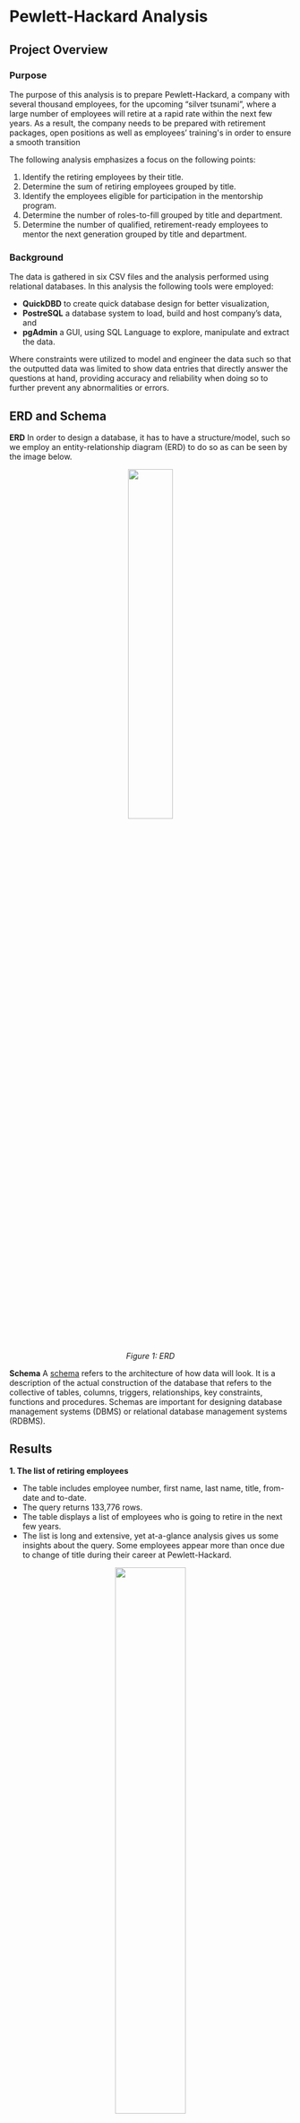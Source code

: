 # Pewlett-Hackard Analysis

## Project Overview 
### Purpose
The purpose of this analysis is to prepare Pewlett-Hackard, a company with several thousand employees, for the upcoming “silver tsunami”, where a large number of employees will retire at a rapid rate within the next few years. As a result, the company needs to be prepared with retirement packages, open positions as well as employees’ training's in order to ensure a smooth transition 

The following analysis emphasizes a focus on the following points: 

1.	Identify the retiring employees by their title.
2.	Determine the sum of retiring employees grouped by title.
3.	Identify the employees eligible for participation in the mentorship program.
4.	Determine the number of roles-to-fill grouped by title and department.
5.	Determine the number of qualified, retirement-ready employees to mentor the next generation grouped by title and department.

### Background
The data is gathered in six CSV files and the analysis performed using relational databases. In this analysis the following tools were employed:
- **QuickDBD** to create quick database design for better visualization,
- **PostreSQL** a database system to load, build and host company’s data, and 
- **pgAdmin** a GUI, using SQL Language to explore, manipulate and extract the data. 

Where constraints were utilized to model and engineer the data such so that the outputted data was limited to show data entries that directly answer the questions at hand, providing accuracy and reliability when doing so to further prevent any abnormalities or errors.

## ERD and Schema

**ERD**
In order to design a database, it has to have a structure/model, such so we employ an entity-relationship diagram (ERD) to do so as can be seen by the image below.

<p align="center">  
<img src="resources/img/ERD.png" width="40%" height="40%">
</p>
<p align="center">  
<i>Figure 1: ERD</i>
</p>

**Schema**
A [schema](schema.sql) refers to the architecture of how data will look. It is a description of the actual construction of the database that refers to the collective of tables, columns, triggers, relationships, key constraints, functions and procedures. Schemas are important for designing database management systems (DBMS) or relational database management systems (RDBMS). 

## Results  

**1.	The list of retiring employees**
-	The table includes employee number, first name, last name, title, from-date and to-date.
-	The query returns 133,776 rows. 
-	The table displays a list of employees who is going to retire in the next few years.
-	The list is long and extensive, yet at-a-glance analysis gives us some insights about the query. Some employees appear more than once due to change of title during their career at Pewlett-Hackard.
<p align="center">  
<img src="resources/img/retirement_titles.png" width="50%" height="50%">
</p>
<p align="center">  
<i>Figure 2: Table with the employee’s data that are retirement-ready</i>
</p>

  **Overview of the code**
  
To retrieve the data, two tables were merged together - employees and titles - with the `inner join` and filtered by birth date, that indicates who is about to retire in the next few years with the command `WHERE (e.birth_date BETWEEN '1952-01-01' AND '1955-12-31')`. 

:exclamation: The query has one drawback. It contains all the titles that employees acquired while working at Pewlett-Hackard over the years. This resulted in duplicates, some employees appear two times or more; therefore, the number of retiring employees (133,776) is huge and incorrect.

**2.	The list of retiring employees without duplicates**
-	The table includes employee number, first name, last name, title, from-date and to-date.
-	The query returns 90,398 rows. 
- The table displays a list of employees who are going to retire in the next few years.
-	In the table each employee is listed only once, by her or his most recent title.
<p align="center">  
<img src="resources/img/unique_titles.png" width="50%" height="50%">
</p>
<p align="center">  
<i>Figure 3: Table with the employee’s data that are retirement-ready without duplicates</i>
</p>

**Overview of the code**

Query contains the same data as the query above with addition of `distinct_on` command that kept only unique values. To ensure that most recent values are kept, I used command `ORDER BY rt.emp_no, rt.to_date DESC` to sort the data by descending order on the `to_date` column. In this case the most recent title was listed first, and after running the query the duplicates listed after the first appearance of the same employees were removed.

**3.	The number of retiring employees grouped by title**
-	The table includes employees’ titles and their sum. 
-	The query returns a cohesive table with 7 rows.
-	From this table we can quickly see how many employees with certain title will retire in the next few years.

<p align="center">  
<img src="resources/img/retiring_titles.png" width="30%" height="30%">
</p>
<p align="center">  
<i>Figure 4: Table with the employee grouped by title</i>
</p>

**Overview of the code**

In order to retrieve this table I used `GROUP BY ut.title` command, and it is responsible for grouping the rows by titles. Next, I used its corresponding command `COUNT (ut.title)` that counts how many times specific title appears in the database. 

**4.	The employees eligible for the mentorship program**
-	The table contains employee number, first name, last name, birth date, from date, to date and title. 
-	The query returns 1,549 rows.
- The table displays a list of employees who is eligible for the mentorship program.
<p align="center">  
<img src="resources/img/mentorship_eligibility.png" width="50%" height="50%">
</p>
<p align="center">  
<i>Figure 5: Table with the employee grouped by title</i>
</p>

**Overview of the code**

To retrieve this data, three tables were merge together: employees, titles and dep_emp with the `inner join`. The query filters by birth date (that indicates who is eligible for the mentorship program) with the command ` WHERE (e.birth_date BETWEEN '1952-01-01' AND '1955-12-31') ` and `to_date`  to include only current employees. Duplicates were removed by `DISTINCT ON (e.emp_no)` command. To ensure I got the most recent titles, I used `ORDER BY e.emp_no, ti.from_date DESC` command.

Full reports in CSV files [here](exports/) and SQL Queries [here](Employee_Database_Challenge.sql) 


## Summary
***How many roles will need to be filled as the "silver tsunami" begins to make an impact?***<br>

As the company prepares for the silver tsunami, the plan would be to prepare new hires for 13,505 employees i.e. 

1.the number of people that are currently working at the company

2. have been there since 1985 to 1988
      
3. their birth date is between 1962 and 1965 to be eligible to leave work
  

and to offer these people a path into mentorship program so that they may keep mentoring new employees. However, shpuld they decide to part ways, Pewlett-Hackard should be ready to hire the afformentioned number of employees.

```
SELECT DISTINCT ON (emp_no) e.emp_no, 
                            e.first_name, 
                            e.last_name, 
                            e.birth_date,
                            de.from_date,
                            de.to_date, 
                            t.title
INTO employees_leaving
FROM employees as e
JOIN dept_emp as de
ON (e.emp_no = de.emp_no)
JOIN titles as t
ON (e.emp_no = t.emp_no)
WHERE (de.to_date = '9999-01-01') AND (e.birth_date BETWEEN '1962-01-01' AND '1965-12-31')
	AND (de.from_date BETWEEN '1985-01-01' AND '1988-12-31')
ORDER BY e.emp_no
```

To download: [employees_leaving.csv](exports/employees_leaving.csv)

***Are there enough qualified, retirement-ready employees in the departments to mentor the next generation of Pewlett-Hackard employees?***<br>

Now, to check if there are enough potential mentors in all of the departments, we recreated the employees_leaving table to add the department they belong to. 

```
SELECT DISTINCT ON (emp_no) e.emp_no, 
                            d.dept_name, 
                            e.first_name, 
                            e.last_name, 
                            e.birth_date, 
                            de.from_date, 
                            de.to_date, 
                            t.title
INTO employees_leaving_by_dept
FROM employees as e
JOIN dept_emp as de
ON (e.emp_no = de.emp_no)
JOIN titles as t
ON (e.emp_no = t.emp_no)
LEFT JOIN departments as d
ON (de.dept_no = d.dept_no)
WHERE (de.to_date = '9999-01-01') AND (e.birth_date BETWEEN '1962-01-01' AND '1965-12-31')
	AND (de.from_date BETWEEN '1985-01-01' AND '1988-12-31')
ORDER BY e.emp_no

```

To download: [employees_leaving_by_dept.csv](exports/employees_leaving_by_dept1.csv)

and then grouped the leaving employees table by department in order to count how many of them were in each department to answer the question "Are there enough qualified, retirement-ready employees in the departments to mentor the next generation of Pewlett-Hackard employees?" data can be seen below:

```
SELECT COUNT(first_name) "Count", dept_name
FROM employees_leaving_by_dept
GROUP BY dept_name
ORDER BY "Count" desc;
```
<p align="center">
<img src="resources/img/employees_leaving_by_dept.png" width="50%" height="50%">
</p>


